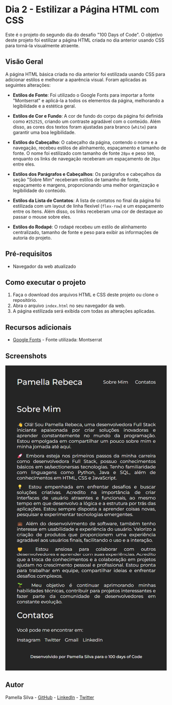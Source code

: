 # Dia 2 - Estilizar a Página HTML com CSS

Este é o projeto do segundo dia do desafio "100 Days of Code". O objetivo deste projeto foi estilizar a página HTML criada no dia anterior usando CSS para torná-la visualmente atraente.

## Visão Geral

A página HTML básica criada no dia anterior foi estilizada usando CSS para adicionar estilos e melhorar a aparência visual. Foram aplicadas as seguintes alterações:

- **Estilos de Fonte**: Foi utilizado o Google Fonts para importar a fonte "Montserrat" e aplicá-la a todos os elementos da página, melhorando a legibilidade e a estética geral.

- **Estilos de Cor e Fundo**: A cor de fundo do corpo da página foi definida como `#252525`, criando um contraste agradável com o conteúdo. Além disso, as cores dos textos foram ajustadas para branco (`white`) para garantir uma boa legibilidade.

- **Estilos do Cabeçalho**: O cabeçalho da página, contendo o nome e a navegação, recebeu estilos de alinhamento, espaçamento e tamanho de fonte. O nome foi estilizado com tamanho de fonte `28px` e peso `500`, enquanto os links de navegação receberam um espaçamento de `20px` entre eles.

- **Estilos dos Parágrafos e Cabeçalhos**: Os parágrafos e cabeçalhos da seção "Sobre Mim" receberam estilos de tamanho de fonte, espaçamento e margens, proporcionando uma melhor organização e legibilidade do conteúdo.

- **Estilos da Lista de Contatos**: A lista de contatos no final da página foi estilizada com um layout de linha flexível (`flex-row`) e um espaçamento entre os itens. Além disso, os links receberam uma cor de destaque ao passar o mouse sobre eles.

- **Estilos do Rodapé**: O rodapé recebeu um estilo de alinhamento centralizado, tamanho de fonte e peso para exibir as informações de autoria do projeto.

## Pré-requisitos

- Navegador da web atualizado

## Como executar o projeto

1. Faça o download dos arquivos HTML e CSS deste projeto ou clone o repositório.
2. Abra o arquivo `index.html` no seu navegador da web.
3. A página estilizada será exibida com todas as alterações aplicadas.

## Recursos adicionais

- [Google Fonts](https://fonts.google.com/) - Fonte utilizada: Montserrat

## Screenshots

![Screenshot da Página HTML Estilizada](./Dia%202%20-%20HTML%20estilizado.png)

## Autor

Pamella Silva - [GitHub](https://github.com/pamellabeca) - [LinkedIn](https://www.linkedin.com/in/pamella-silva-dev/) - [Twitter](https://twitter.com/pamellascodes)

